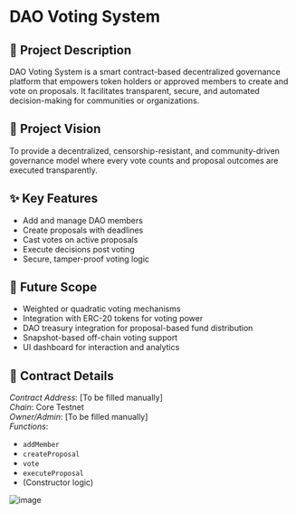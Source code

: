 # DAO Voting System

## 📘 Project Description
DAO Voting System is a smart contract-based decentralized governance platform that empowers token holders or approved members to create and vote on proposals. It facilitates transparent, secure, and automated decision-making for communities or organizations.

## 🚀 Project Vision
To provide a decentralized, censorship-resistant, and community-driven governance model where every vote counts and proposal outcomes are executed transparently.

## ✨ Key Features
- Add and manage DAO members
- Create proposals with deadlines
- Cast votes on active proposals
- Execute decisions post voting
- Secure, tamper-proof voting logic

## 🔮 Future Scope
- Weighted or quadratic voting mechanisms
- Integration with ERC-20 tokens for voting power
- DAO treasury integration for proposal-based fund distribution
- Snapshot-based off-chain voting support
- UI dashboard for interaction and analytics

## 🧾 Contract Details
_Contract Address_: [To be filled manually]  
_Chain_: Core Testnet  
_Owner/Admin_: [To be filled manually]  
_Functions_:  
- `addMember`  
- `createProposal`  
- `vote`  
- `executeProposal`  
- (Constructor logic)

![image](https://github.com/user-attachments/assets/5b4d496b-53ba-4310-80b5-93c9cc02f7cb)
